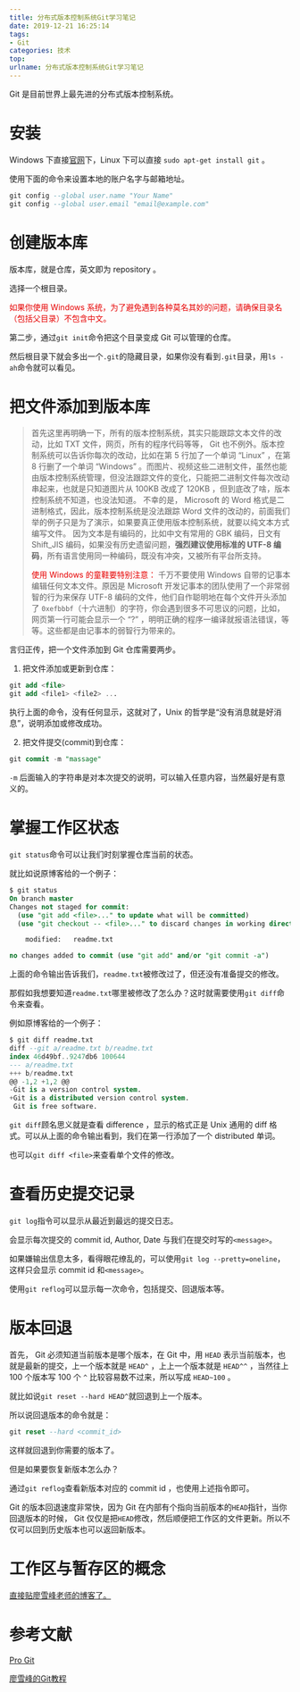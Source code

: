 ```yaml
---
title: 分布式版本控制系统Git学习笔记
date: 2019-12-21 16:25:14
tags:
- Git
categories: 技术
top:
urlname: 分布式版本控制系统Git学习笔记
---
```


Git 是目前世界上最先进的分布式版本控制系统。

<!-- more -->

# 安装

Windows 下直接[官网](https://git-scm.com/)下，Linux 下可以直接 `sudo apt-get install git` 。

使用下面的命令来设置本地的账户名字与邮箱地址。

```sql
git config --global user.name "Your Name"
git config --global user.email "email@example.com"
```

# 创建版本库

版本库，就是仓库，英文即为 repository 。

选择一个根目录。

<span style="color:rgb(231,0,0)">如果你使用 Windows 系统，为了避免遇到各种莫名其妙的问题，请确保目录名（包括父目录）不包含中文。</span>

第二步，通过`git init`命令把这个目录变成 Git 可以管理的仓库。

然后根目录下就会多出一个`.git`的隐藏目录，如果你没有看到`.git`目录，用`ls -ah`命令就可以看见。

# 把文件添加到版本库

>首先这里再明确一下，所有的版本控制系统，其实只能跟踪文本文件的改动，比如 TXT 文件，网页，所有的程序代码等等， Git 也不例外。版本控制系统可以告诉你每次的改动，比如在第 5 行加了一个单词 “Linux” ，在第 8 行删了一个单词 “Windows” 。而图片、视频这些二进制文件，虽然也能由版本控制系统管理，但没法跟踪文件的变化，只能把二进制文件每次改动串起来，也就是只知道图片从 100KB 改成了 120KB ，但到底改了啥，版本控制系统不知道，也没法知道。
>不幸的是， Microsoft 的 Word 格式是二进制格式，因此，版本控制系统是没法跟踪 Word 文件的改动的，前面我们举的例子只是为了演示，如果要真正使用版本控制系统，就要以纯文本方式编写文件。
>因为文本是有编码的，比如中文有常用的 GBK 编码，日文有 Shift_JIS 编码，如果没有历史遗留问题，**强烈建议使用标准的 UTF-8 编码**，所有语言使用同一种编码，既没有冲突，又被所有平台所支持。
>
><span style="color:rgb(231,0,0)">使用 Windows 的童鞋要特别注意：</span>
>千万不要使用 Windows 自带的记事本编辑任何文本文件。原因是 Microsoft 开发记事本的团队使用了一个非常弱智的行为来保存 UTF-8 编码的文件，他们自作聪明地在每个文件开头添加了 `0xefbbbf`（十六进制）的字符，你会遇到很多不可思议的问题，比如，网页第一行可能会显示一个 “?” ，明明正确的程序一编译就报语法错误，等等。这些都是由记事本的弱智行为带来的。

言归正传，把一个文件添加到 Git 仓库需要两步。

1. 把文件添加或更新到仓库：

```sql
git add <file>
git add <file1> <file2> ...
```

执行上面的命令，没有任何显示，这就对了，Unix 的哲学是“没有消息就是好消息”，说明添加或修改成功。

2. 把文件提交(commit)到仓库：

```sql
git commit -m "massage"
```

`-m` 后面输入的字符串是对本次提交的说明，可以输入任意内容，当然最好是有意义的。

# 掌握工作区状态

`git status`命令可以让我们时刻掌握仓库当前的状态。

就比如说原博客给的一个例子：

```sql
$ git status
On branch master
Changes not staged for commit:
  (use "git add <file>..." to update what will be committed)
  (use "git checkout -- <file>..." to discard changes in working directory)

	modified:   readme.txt

no changes added to commit (use "git add" and/or "git commit -a")
```

上面的命令输出告诉我们，`readme.txt`被修改过了，但还没有准备提交的修改。

那假如我想要知道`readme.txt`哪里被修改了怎么办？这时就需要使用`git diff`命令来查看。

例如原博客给的一个例子：

```sql
$ git diff readme.txt 
diff --git a/readme.txt b/readme.txt
index 46d49bf..9247db6 100644
--- a/readme.txt
+++ b/readme.txt
@@ -1,2 +1,2 @@
-Git is a version control system.
+Git is a distributed version control system.
 Git is free software.
```

`git diff`顾名思义就是查看 difference ，显示的格式正是 Unix 通用的 diff 格式。可以从上面的命令输出看到，我们在第一行添加了一个 distributed 单词。

也可以`git diff <file>`来查看单个文件的修改。

# 查看历史提交记录

`git log`指令可以显示从最近到最远的提交日志。

会显示每次提交的 commit id, Author, Date 与我们在提交时写的`<message>`。

如果嫌输出信息太多，看得眼花缭乱的，可以使用`git log --pretty=oneline`，这样只会显示 commit id 和`<message>`。

使用`git reflog`可以显示每一次命令，包括提交、回退版本等。

# 版本回退


首先， Git 必须知道当前版本是哪个版本，在 Git 中，用 `HEAD` 表示当前版本，也就是最新的提交，上一个版本就是 `HEAD^` ，上上一个版本就是 `HEAD^^` ，当然往上 100 个版本写 100 个 `^` 比较容易数不过来，所以写成 `HEAD~100` 。

就比如说`git reset --hard HEAD^`就回退到上一个版本。

所以说回退版本的命令就是：

```sql
git reset --hard <commit_id>
```

这样就回退到你需要的版本了。

但是如果要恢复新版本怎么办？

通过`git reflog`查看新版本对应的 commit id ，也使用上述指令即可。

Git 的版本回退速度非常快，因为 Git 在内部有个指向当前版本的`HEAD`指针，当你回退版本的时候， Git 仅仅是把`HEAD`修改，然后顺便把工作区的文件更新。所以不仅可以回到历史版本也可以返回新版本。

# 工作区与暂存区的概念

[直接贴廖雪峰老师的博客了。](https://www.liaoxuefeng.com/wiki/896043488029600/897271968352576)

# 参考文献

[Pro Git](https://git-scm.com/book/zh/v2)

[廖雪峰的Git教程](https://www.liaoxuefeng.com/wiki/896043488029600)